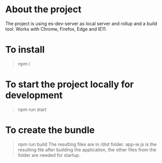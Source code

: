 # About the project
The project is using es-dev-server as local server and rollup and a build tool. Works with Chrome, Firefox, Edge and IE11.

# To install
> npm i

# To start the project locally for development
> npm run start

# To create the bundle
> npm run build
The resulting files are in /dist folder. app-ie.js is the resulting file after building the application, the other files
from the folder are needed for startup.

